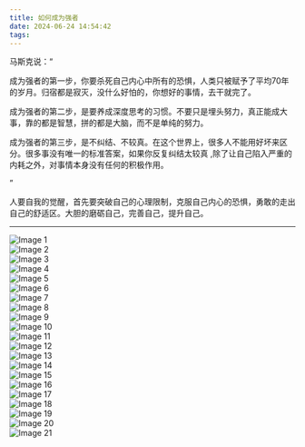 ```yaml
---
title: 如何成为强者
date: 2024-06-24 14:54:42
tags:
---
```


马斯克说：“

成为强者的第一步，你要杀死自己内心中所有的恐惧，人类只被赋予了平均70年的岁月。归宿都是寂灭，没什么好怕的，你想好的事情，去干就完了。

成为强者的第二步，是要养成深度思考的习惯。不要只是埋头努力，真正能成大事，靠的都是智慧，拼的都是大脑，而不是单纯的努力。

成为强者的第三步，是不纠结、不较真。在这个世界上，很多人不能用好坏来区分。很多事没有唯一的标准答案，如果你反复纠结太较真 ,除了让自己陷入严重的内耗之外，对事情本身没有任何的积极作用。

”

人要自我的觉醒，首先要突破自己的心理限制，克服自己内心的恐惧，勇敢的走出自己的舒适区。大胆的磨砺自己，完善自己，提升自己。

---
<!-- 
![DM_20240624163655_001](/images/DM_20240624163655_001.webp)
![DM_20240624163655_002](/images/DM_20240624163655_002.webp)
![DM_20240624163655_003](/images/DM_20240624163655_003.webp)
![DM_20240624163655_004](/images/DM_20240624163655_004.webp)
![DM_20240624163655_005](/images/DM_20240624163655_005.webp)
![DM_20240624163655_006](/images/DM_20240624163655_006.webp)
![DM_20240624163655_007](/images/DM_20240624163655_007.webp)
![DM_20240624163655_008](/images/DM_20240624163655_008.webp)
![DM_20240624163655_009](/images/DM_20240624163655_009.webp)
![DM_20240624163655_010](/images/DM_20240624163655_010.webp)
![DM_20240624163655_011](/images/DM_20240624163655_011.webp)
![DM_20240624163655_012](/images/DM_20240624163655_012.webp)
![DM_20240624163655_013](/images/DM_20240624163655_013.webp)
![DM_20240624163655_014](/images/DM_20240624163655_014.webp)
![DM_20240624163655_015](/images/DM_20240624163655_015.webp)
![DM_20240624163655_016](/images/DM_20240624163655_016.webp)
![DM_20240624163655_017](/images/DM_20240624163655_017.webp)
![DM_20240624163655_018](/images/DM_20240624163655_018.webp)
![DM_20240624163655_019](/images/DM_20240624163655_019.webp)
![DM_20240624163655_020](/images/DM_20240624163655_020.webp)
![DM_20240624163655_021](/images/DM_20240624163655_021.webp) -->

<head>
  <link rel="stylesheet" href="https://unpkg.com/swiper/swiper-bundle.min.css" />
</head>
<body>
  <!-- Swiper -->
  <div class="swiper-container">
    <div class="swiper-wrapper">
      <!-- Slides -->
      <div class="swiper-slide"><img src="/images/DM_20240624163655_001.webp" alt="Image 1"></div>
      <div class="swiper-slide"><img src="/images/DM_20240624163655_002.webp" alt="Image 2"></div>
      <div class="swiper-slide"><img src="/images/DM_20240624163655_003.webp" alt="Image 3"></div>
      <div class="swiper-slide"><img src="/images/DM_20240624163655_004.webp" alt="Image 4"></div>
      <div class="swiper-slide"><img src="/images/DM_20240624163655_005.webp" alt="Image 5"></div>
      <div class="swiper-slide"><img src="/images/DM_20240624163655_006.webp" alt="Image 6"></div>
      <div class="swiper-slide"><img src="/images/DM_20240624163655_007.webp" alt="Image 7"></div>
      <div class="swiper-slide"><img src="/images/DM_20240624163655_008.webp" alt="Image 8"></div>
      <div class="swiper-slide"><img src="/images/DM_20240624163655_009.webp" alt="Image 9"></div>
      <div class="swiper-slide"><img src="/images/DM_20240624163655_010.webp" alt="Image 10"></div>
      <div class="swiper-slide"><img src="/images/DM_20240624163655_011.webp" alt="Image 11"></div>
      <div class="swiper-slide"><img src="/images/DM_20240624163655_012.webp" alt="Image 12"></div>
      <div class="swiper-slide"><img src="/images/DM_20240624163655_013.webp" alt="Image 13"></div>
      <div class="swiper-slide"><img src="/images/DM_20240624163655_014.webp" alt="Image 14"></div>
      <div class="swiper-slide"><img src="/images/DM_20240624163655_015.webp" alt="Image 15"></div>
      <div class="swiper-slide"><img src="/images/DM_20240624163655_016.webp" alt="Image 16"></div>
      <div class="swiper-slide"><img src="/images/DM_20240624163655_017.webp" alt="Image 17"></div>
      <div class="swiper-slide"><img src="/images/DM_20240624163655_018.webp" alt="Image 18"></div>
      <div class="swiper-slide"><img src="/images/DM_20240624163655_019.webp" alt="Image 19"></div>
      <div class="swiper-slide"><img src="/images/DM_20240624163655_020.webp" alt="Image 20"></div>
      <div class="swiper-slide"><img src="/images/DM_20240624163655_021.webp" alt="Image 21"></div>
    </div>
    <!-- Add Pagination -->
    <div class="swiper-pagination"></div>
    <!-- Add Navigation -->
    <div class="swiper-button-next"></div>
    <div class="swiper-button-prev"></div>
  </div>

  <script src="https://unpkg.com/swiper/swiper-bundle.min.js"></script>
  <script>
    var swiper = new Swiper('.swiper-container', {
      pagination: {
        el: '.swiper-pagination',
        clickable: true,
      },
      navigation: {
        nextEl: '.swiper-button-next',
        prevEl: '.swiper-button-prev',
      },
      loop: true,
    });
  </script>
</body>

